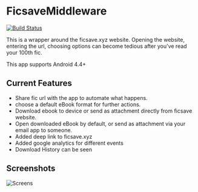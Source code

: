 # FicsaveMiddleware

[![Build Status](https://travis-ci.org/xRahul/FicsaveMiddleware.svg?branch=master)](https://travis-ci.org/xRahul/FicsaveMiddleware)

This is a wrapper around the ficsave.xyz website. 
Opening the website, entering the url, choosing options can become tedious after you've read your 100th fic.

This app supports Android 4.4+


## Current Features
* Share fic url with the app to automate what happens.
* choose a default eBook format for further actions.
* Download ebook to device or send as attachment directly from ficsave website.
* Open downloaded eBook by default, or send as attachment via your email app to someone.
* Added deep link to ficsave.xyz
* Added google analytics for different events
* Download History can be seen

## Screenshots

![Screens](https://github.com/xRahul/FicsaveMiddleware/raw/master/Screenshots/screens.jpg) 
